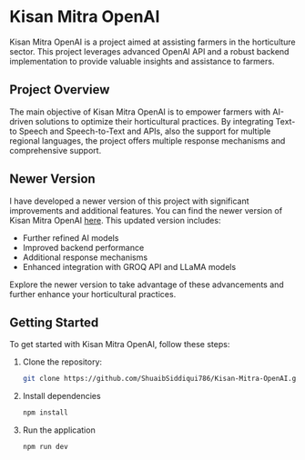 # Kisan Mitra OpenAI

Kisan Mitra OpenAI is a project aimed at assisting farmers in the horticulture sector. This project leverages advanced OpenAI API and a robust backend implementation to provide valuable insights and assistance to farmers.

## Project Overview

The main objective of Kisan Mitra OpenAI is to empower farmers with AI-driven solutions to optimize their horticultural practices. By integrating Text-to Speech and Speech-to-Text and APIs, also the support for multiple regional languages, the project offers multiple response mechanisms and comprehensive support.


## Newer Version

I have developed a newer version of this project with significant improvements and additional features. You can find the newer version of Kisan Mitra OpenAI [here](https://github.com/shuaibsiddiqui786/Kisan-Mitra). This updated version includes:

- Further refined AI models
- Improved backend performance
- Additional response mechanisms
- Enhanced integration with GROQ API and LLaMA models

Explore the newer version to take advantage of these advancements and further enhance your horticultural practices.

## Getting Started

To get started with Kisan Mitra OpenAI, follow these steps:

1. Clone the repository:
   ```sh
   git clone https://github.com/ShuaibSiddiqui786/Kisan-Mitra-OpenAI.git

2. Install dependencies
   ```sh
   npm install

3. Run the application
   ```sh
   npm run dev

